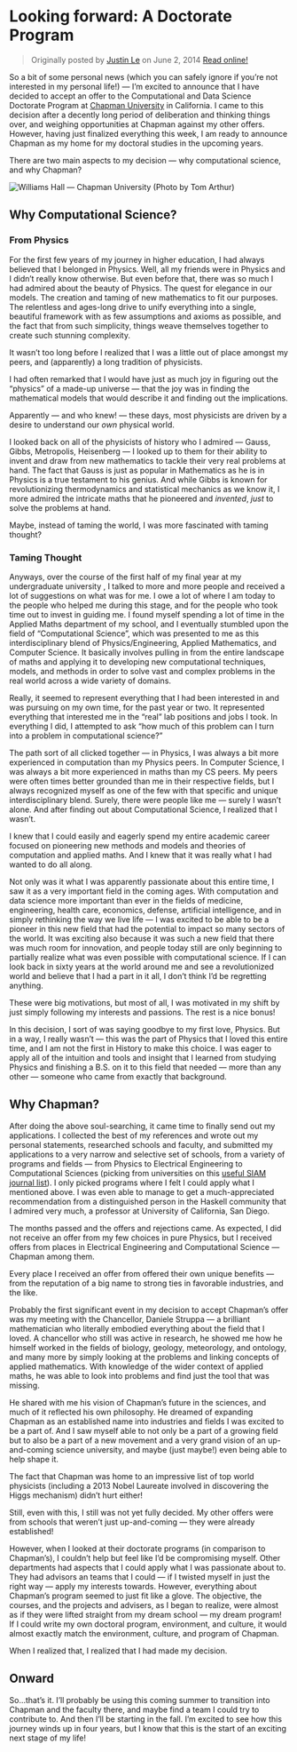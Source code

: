 Looking forward: A Doctorate Program
====================================

> Originally posted by [Justin Le](https://blog.jle.im/) on June 2, 2014
> [Read online!](https://blog.jle.im/entry/looking-forward-a-doctorate-program.html)

So a bit of some personal news (which you can safely ignore if you’re not
interested in my personal life!) — I’m excited to announce that I have decided
to accept an offer to the Computational and Data Science Doctorate Program at
[Chapman University](http://www.chapman.edu/) in California. I came to this
decision after a decently long period of deliberation and thinking things over,
and weighing opportunities at Chapman against my other offers. However, having
just finalized everything this week, I am ready to announce Chapman as my home
for my doctoral studies in the upcoming years.

There are two main aspects to my decision — why computational science, and why
Chapman?

![Williams Hall — Chapman University (Photo by Tom
Arthur)](/img/entries/chapman/williams-hall.jpg "Williams Hall --- Chapman University (Photo by Tom Arthur)")

Why Computational Science?
--------------------------

### From Physics

For the first few years of my journey in higher education, I had always believed
that I belonged in Physics. Well, all my friends were in Physics and I didn’t
really know otherwise. But even before that, there was so much I had admired
about the beauty of Physics. The quest for elegance in our models. The creation
and taming of new mathematics to fit our purposes. The relentless and ages-long
drive to unify everything into a single, beautiful framework with as few
assumptions and axioms as possible, and the fact that from such simplicity,
things weave themselves together to create such stunning complexity.

It wasn’t too long before I realized that I was a little out of place amongst my
peers, and (apparently) a long tradition of physicists.

I had often remarked that I would have just as much joy in figuring out the
“physics” of a made-up universe — that the joy was in finding the mathematical
models that would describe it and finding out the implications.

Apparently — and who knew! — these days, most physicists are driven by a desire
to understand our *own* physical world.

I looked back on all of the physicists of history who I admired — Gauss, Gibbs,
Metropolis, Heisenberg — I looked up to them for their ability to invent and
draw from new mathematics to tackle their very real problems at hand. The fact
that Gauss is just as popular in Mathematics as he is in Physics is a true
testament to his genius. And while Gibbs is known for revolutionizing
thermodynamics and statistical mechanics as we know it, I more admired the
intricate maths that he pioneered and *invented*, *just* to solve the problems
at hand.

Maybe, instead of taming the world, I was more fascinated with taming thought?

### Taming Thought

Anyways, over the course of the first half of my final year at my undergraduate
university , I talked to more and more people and received a lot of suggestions
on what was for me. I owe a lot of where I am today to the people who helped me
during this stage, and for the people who took time out to invest in guiding me.
I found myself spending a lot of time in the Applied Maths department of my
school, and I eventually stumbled upon the field of “Computational Science”,
which was presented to me as this interdisciplinary blend of
Physics/Engineering, Applied Mathematics, and Computer Science. It basically
involves pulling in from the entire landscape of maths and applying it to
developing new computational techniques, models, and methods in order to solve
vast and complex problems in the real world across a wide variety of domains.

Really, it seemed to represent everything that I had been interested in and was
pursuing on my own time, for the past year or two. It represented everything
that interested me in the “real” lab positions and jobs I took. In everything I
did, I attempted to ask “how much of this problem can I turn into a problem in
computational science?”

The path sort of all clicked together — in Physics, I was always a bit more
experienced in computation than my Physics peers. In Computer Science, I was
always a bit more experienced in maths than my CS peers. My peers were often
times better grounded than me in their respective fields, but I always
recognized myself as one of the few with that specific and unique
interdisciplinary blend. Surely, there were people like me — surely I wasn’t
alone. And after finding out about Computational Science, I realized that I
wasn’t.

I knew that I could easily and eagerly spend my entire academic career focused
on pioneering new methods and models and theories of computation and applied
maths. And I knew that it was really what I had wanted to do all along.

Not only was it what I was apparently passionate about this entire time, I saw
it as a very important field in the coming ages. With computation and data
science more important than ever in the fields of medicine, engineering, health
care, economics, defense, artificial intelligence, and in simply rethinking the
way we live life — I was excited to be able to be a pioneer in this new field
that had the potential to impact so many sectors of the world. It was exciting
also because it was such a new field that there was much room for innovation,
and people today still are only beginning to partially realize what was even
possible with computational science. If I can look back in sixty years at the
world around me and see a revolutionized world and believe that I had a part in
it all, I don’t think I’d be regretting anything.

These were big motivations, but most of all, I was motivated in my shift by just
simply following my interests and passions. The rest is a nice bonus!

In this decision, I sort of was saying goodbye to my first love, Physics. But in
a way, I really wasn’t — this was the part of Physics that I loved this entire
time, and I am not the first in History to make this choice. I was eager to
apply all of the intuition and tools and insight that I learned from studying
Physics and finishing a B.S. on it to this field that needed — more than any
other — someone who came from exactly that background.

Why Chapman?
------------

After doing the above soul-searching, it came time to finally send out my
applications. I collected the best of my references and wrote out my personal
statements, researched schools and faculty, and submitted my applications to a
very narrow and selective set of schools, from a variety of programs and fields
— from Physics to Electrical Engineering to Computational Sciences (picking from
universities on this [useful SIAM journal
list](http://www.siam.org/students/resources/cse_programs.php)). I only picked
programs where I felt I could apply what I mentioned above. I was even able to
manage to get a much-appreciated recommendation from a distinguished person in
the Haskell community that I admired very much, a professor at University of
California, San Diego.

The months passed and the offers and rejections came. As expected, I did not
receive an offer from my few choices in pure Physics, but I received offers from
places in Electrical Engineering and Computational Science — Chapman among them.

Every place I received an offer from offered their own unique benefits — from
the reputation of a big name to strong ties in favorable industries, and the
like.

Probably the first significant event in my decision to accept Chapman’s offer
was my meeting with the Chancellor, Daniele Struppa — a brilliant mathematician
who literally embodied everything about the field that I loved. A chancellor who
still was active in research, he showed me how he himself worked in the fields
of biology, geology, meteorology, and ontology, and many more by simply looking
at the problems and linking concepts of applied mathematics. With knowledge of
the wider context of applied maths, he was able to look into problems and find
just the tool that was missing.

He shared with me his vision of Chapman’s future in the sciences, and much of it
reflected his own philosophy. He dreamed of expanding Chapman as an established
name into industries and fields I was excited to be a part of. And I saw myself
able to not only be a part of a growing field but to also be a part of a new
movement and a very grand vision of an up-and-coming science university, and
maybe (just maybe!) even being able to help shape it.

The fact that Chapman was home to an impressive list of top world physicists
(including a 2013 Nobel Laureate involved in discovering the Higgs mechanism)
didn’t hurt either!

Still, even with this, I still was not yet fully decided. My other offers were
from schools that weren’t just up-and-coming — they were already established!

However, when I looked at their doctorate programs (in comparison to Chapman’s),
I couldn’t help but feel like I’d be compromising myself. Other departments had
aspects that I could apply what I was passionate about to. They had advisors an
teams that I could — if I twisted myself in just the right way — apply my
interests towards. However, everything about Chapman’s program seemed to just
fit like a glove. The objective, the courses, and the projects and advisers, as
I began to realize, were almost as if they were lifted straight from my dream
school — my dream program! If I could write my own doctoral program,
environment, and culture, it would almost exactly match the environment,
culture, and program of Chapman.

When I realized that, I realized that I had made my decision.

Onward
------

So…that’s it. I’ll probably be using this coming summer to transition into
Chapman and the faculty there, and maybe find a team I could try to contribute
to. And then I’ll be starting in the fall. I’m excited to see how this journey
winds up in four years, but I know that this is the start of an exciting next
stage of my life!
